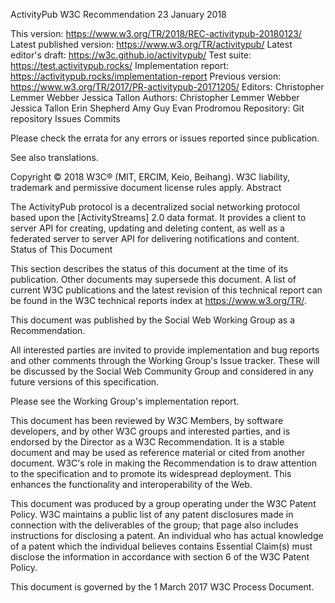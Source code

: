ActivityPub
W3C Recommendation 23 January 2018

This version:
    https://www.w3.org/TR/2018/REC-activitypub-20180123/
Latest published version:
    https://www.w3.org/TR/activitypub/
Latest editor's draft:
    https://w3c.github.io/activitypub/
Test suite:
    https://test.activitypub.rocks/
Implementation report:
    https://activitypub.rocks/implementation-report
Previous version:
    https://www.w3.org/TR/2017/PR-activitypub-20171205/
Editors:
    Christopher Lemmer Webber
    Jessica Tallon
Authors:
    Christopher Lemmer Webber
    Jessica Tallon
    Erin Shepherd
    Amy Guy
    Evan Prodromou
Repository:
    Git repository 
    Issues 
    Commits 

Please check the errata for any errors or issues reported since publication.

See also translations.

Copyright © 2018 W3C® (MIT, ERCIM, Keio, Beihang). W3C liability, trademark and permissive document license rules apply.
Abstract

The ActivityPub protocol is a decentralized social networking protocol based upon the [ActivityStreams] 2.0 data format. It provides a client to server API for creating, updating and deleting content, as well as a federated server to server API for delivering notifications and content.
Status of This Document

This section describes the status of this document at the time of its publication. Other documents may supersede this document. A list of current W3C publications and the latest revision of this technical report can be found in the W3C technical reports index at https://www.w3.org/TR/.

This document was published by the Social Web Working Group as a Recommendation.

All interested parties are invited to provide implementation and bug reports and other comments through the Working Group's Issue tracker. These will be discussed by the Social Web Community Group and considered in any future versions of this specification.

Please see the Working Group's implementation report.

This document has been reviewed by W3C Members, by software developers, and by other W3C groups and interested parties, and is endorsed by the Director as a W3C Recommendation. It is a stable document and may be used as reference material or cited from another document. W3C's role in making the Recommendation is to draw attention to the specification and to promote its widespread deployment. This enhances the functionality and interoperability of the Web.

This document was produced by a group operating under the W3C Patent Policy. W3C maintains a public list of any patent disclosures made in connection with the deliverables of the group; that page also includes instructions for disclosing a patent. An individual who has actual knowledge of a patent which the individual believes contains Essential Claim(s) must disclose the information in accordance with section 6 of the W3C Patent Policy.

This document is governed by the 1 March 2017 W3C Process Document.
